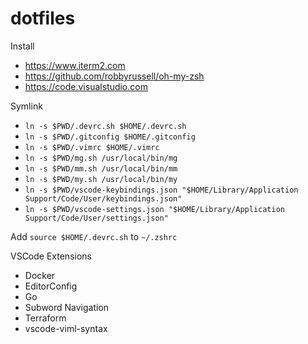 # dotfiles

Install

- https://www.iterm2.com
- https://github.com/robbyrussell/oh-my-zsh
- https://code.visualstudio.com

Symlink

- `ln -s $PWD/.devrc.sh $HOME/.devrc.sh`
- `ln -s $PWD/.gitconfig $HOME/.gitconfig`
- `ln -s $PWD/.vimrc $HOME/.vimrc`
- `ln -s $PWD/mg.sh /usr/local/bin/mg`
- `ln -s $PWD/mm.sh /usr/local/bin/mm`
- `ln -s $PWD/my.sh /usr/local/bin/my`
- `ln -s $PWD/vscode-keybindings.json "$HOME/Library/Application Support/Code/User/keybindings.json"`
- `ln -s $PWD/vscode-settings.json "$HOME/Library/Application Support/Code/User/settings.json"`

Add `source $HOME/.devrc.sh` to `~/.zshrc`

VSCode Extensions

- Docker
- EditorConfig
- Go
- Subword Navigation
- Terraform
- vscode-viml-syntax
